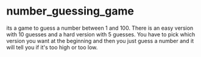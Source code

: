 # number_guessing_game

its a game to guess a number between 1 and 100.
There is an easy version with 10 guesses and a hard version with 5 guesses. You have to pick which version you want at the beginning and then you just guess a number and it will tell you if it's too high or too low.
